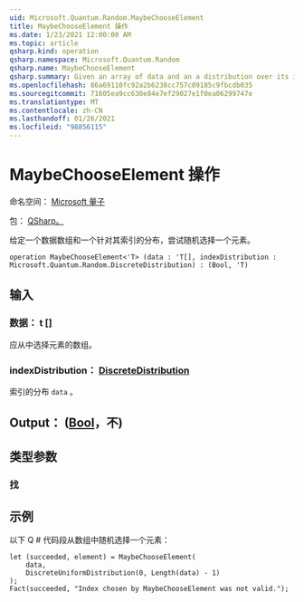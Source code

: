 ```yaml
---
uid: Microsoft.Quantum.Random.MaybeChooseElement
title: MaybeChooseElement 操作
ms.date: 1/23/2021 12:00:00 AM
ms.topic: article
qsharp.kind: operation
qsharp.namespace: Microsoft.Quantum.Random
qsharp.name: MaybeChooseElement
qsharp.summary: Given an array of data and an a distribution over its indices, attempts to choose an element at random.
ms.openlocfilehash: 86a69110fc92a2b6238cc757c09185c9fbcdb035
ms.sourcegitcommit: 71605ea9cc630e84e7ef29027e1f0ea06299747e
ms.translationtype: MT
ms.contentlocale: zh-CN
ms.lasthandoff: 01/26/2021
ms.locfileid: "98856115"
---
```

# <a name="maybechooseelement-operation"></a>MaybeChooseElement 操作

命名空间： [Microsoft 量子](xref:Microsoft.Quantum.Random)

包： [QSharp。](https://nuget.org/packages/Microsoft.Quantum.QSharp.Core)


给定一个数据数组和一个针对其索引的分布，尝试随机选择一个元素。

```qsharp
operation MaybeChooseElement<'T> (data : 'T[], indexDistribution : Microsoft.Quantum.Random.DiscreteDistribution) : (Bool, 'T)
```


## <a name="input"></a>输入

### <a name="data--t"></a>数据： t []

应从中选择元素的数组。


### <a name="indexdistribution--discretedistribution"></a>indexDistribution： [DiscreteDistribution](xref:Microsoft.Quantum.Random.DiscreteDistribution)

索引的分布 `data` 。



## <a name="output--boolt"></a>Output： ([Bool](xref:microsoft.quantum.lang-ref.bool)，不) 



## <a name="type-parameters"></a>类型参数

### <a name="t"></a>找



## <a name="example"></a>示例

以下 Q # 代码段从数组中随机选择一个元素：

```qsharp
let (succeeded, element) = MaybeChooseElement(
    data,
    DiscreteUniformDistribution(0, Length(data) - 1)
);
Fact(succeeded, "Index chosen by MaybeChooseElement was not valid.");
```